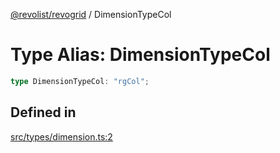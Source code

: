 [@revolist/revogrid](README.md) / DimensionTypeCol

# Type Alias: DimensionTypeCol

```ts
type DimensionTypeCol: "rgCol";
```

## Defined in

[src/types/dimension.ts:2](https://github.com/revolist/revogrid/blob/08f5cc514b9bc1666dd85d20f560c0e9b7c7af14/src/types/dimension.ts#L2)
